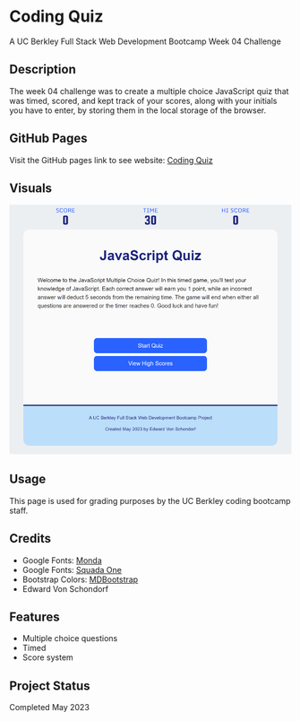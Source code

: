 # Coding Quiz
A UC Berkley Full Stack Web Development Bootcamp Week 04 Challenge

## Description

The week 04 challenge was to create a multiple choice JavaScript quiz that was timed, scored, and kept track of your scores, along with your initials you have to enter, by storing them in the local storage of the browser.  

## GitHub Pages

Visit the GitHub pages link to see website: [Coding Quiz](https://torvec.github.io/challenge_4_Coding_Quiz/)

## Visuals

![JavaScript Quiz](./assets/img/site_screen_shot.png)

## Usage

This page is used for grading purposes by the UC Berkley coding bootcamp staff.

## Credits

- Google Fonts: [Monda](https://fonts.google.com/specimen/Monda?preview.text=SCORE&preview.size=60&preview.text_type=custom&category=Sans+Serif,Display,Monospace)
- Google Fonts: [Squada One](https://fonts.google.com/specimen/Squada+One?preview.text=69&preview.size=60&preview.text_type=custom&category=Sans+Serif,Display,Monospace)
- Bootstrap Colors: [MDBootstrap](https://mdbootstrap.com/docs/b4/jquery/css/colors/)
- Edward Von Schondorf

## Features

- Multiple choice questions
- Timed
- Score system

## Project Status

Completed May 2023